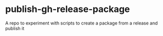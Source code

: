 # publish-gh-release-package

A repo to experiment with scripts to create a package from a release and publish it
